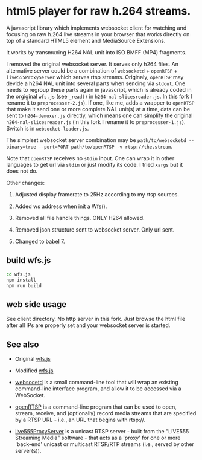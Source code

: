 html5 player for raw h.264 streams. 
================
 
 A javascript library which implements websocket client for watching and focusing on raw h.264 live streams in your browser that works directly on top of a standard HTML5 element and MediaSource Extensions. 
 
 It works by transmuxing H264 NAL unit into ISO BMFF (MP4) fragments.

 I removed the original websocket server. It serves only h264 files. An alternative server could be a combination of `websocketd` + `openRTSP` + `live555ProxyServer` which serves rtsp streams. Originaly, `openRTSP` may devide a h264 NAL unit into several parts when sending via `stdout`. One needs to regroup these parts again in javascript, which is already coded in the orgiginal `wfs.js` (see `_read()` in `h264-nal-slicesreader.js`. In this fork I rename it to `preprocesser-2.js`). If one, like me, adds a wrapper to `openRTSP` that make it send one or more complete NAL unit(s) at a time, data can be sent to `h264-demuxer.js` directly, which means one can simplify the original `h264-nal-slicesreader.js` (in this fork I rename it to `preprocesser-1.js`). Switch is in `websocket-loader.js`.

 The simplest websocket server combination may be `path/to/websocketd --binary=true --port=PORT path/to/openRTSP -v rtsp://the.stream`.

 Note that `openRTSP` receives no `stdin` input. One can wrap it in other languages to get url via `stdin` or just modify its code. I tried `xargs` but it does not do.

 Other changes:
 
 1. Adjusted display framerate to 25Hz according to my rtsp sources.

 2. Added ws address when init a Wfs().

 3. Removed all file handle things. ONLY H264 allowed.

 4. Removed json structure sent to websocket server. Only url sent.
 
 5. Changed to babel 7.

## build wfs.js

```sh
cd wfs.js
npm install
npm run build
```

## web side usage

See client directory. No http server in this fork. Just browse the html file after all IPs are properly set and your websocket server is started.
 
##  See also

* Original [wfs.js](https://github.com/ChihChengYang/wfs.js)

* Modified [wfs.js](https://github.com/MarkRepo/wfs.js)

* [websocetd](https://github.com/joewalnes/websocketd) is a small command-line tool that will wrap an existing command-line interface program, and allow it to be accessed via a WebSocket.

* [openRTSP](http://www.live555.com/openRTSP/) is a command-line program that can be used to open, stream, receive, and (optionally) record media streams that are specified by a RTSP URL - i.e., an URL that begins with rtsp://.

* [live555ProxyServer](http://www.live555.com/proxyServer/) is a unicast RTSP server - built from the "LIVE555 Streaming Media" software - that acts as a 'proxy' for one or more 'back-end' unicast or multicast RTSP/RTP streams (i.e., served by other server(s)). 
